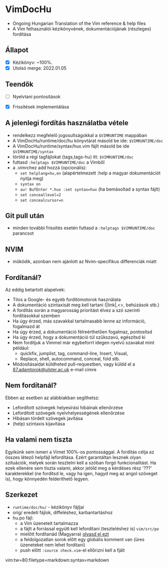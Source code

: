 # VimDocHu
* Ongoing Hungarian Translation of the Vim reference &amp; help files
* A Vim felhasználói kézikönyvének, dokumentációjának (részleges) fordítása

## Állapot
* [x] Kézikönyv: ~100%. 
* [x] Utolsó merge: 2022.01.05

## Teendők
* [ ] Nyelvtani pontosítások
* [x] Frissítések implementálása


## A jelenlegi fordítás használatba vétele
* rendelkezz megfelelő jogosultságokkal a `$VIMRUNTIME` mappában
* A VimDocHu/runtime/doc/hu könyvtárat másold be ide: `$VIMRUNTIME/doc`
* A VimDocHu/runtime/syntax/hux.vim fájlt másold be ide `$VIMRUNTIME/syntax`
* töröld a régi tagfájlokat (tags,tags-hu) itt: `$VIMRUNTIME/doc`
* futtasd `:helptags $VIMRUNTIME/doc` a Vimből
* a .vimrchez add hozzá (opcionális):
	* `set helplang=hu,en` (alapértelmezett :help a magyar dokumentációt nyitja
      meg)
	* `syntax on`
	* `au! BufEnter *.hux :set syntax=hux` (ha bemásoltad a syntax fájlt)
	* `set conceallevel=2`
	* `set concealcursor=n`

## Git pull után
* minden további frissítés esetén futtasd a `:helptags $VIMRUNTIME/doc`
  parancsot

## NVIM
* működik, azonban nem ajánlott az Nvim-specifikus differenciák miatt

## Fordítanál?
Az eddig betartott alapelvek:
* Tilos a Google- és egyéb fordítómotorok használata
* A dokumentáció szintaxisát meg kell tartani (|link|,<>, behúzások stb.)
* A fordítás során a magyarosság prioritást élvez a szó szerinti fordításokkal
	  szemben
* Ha úgy érzed, más szavakkal tartalmasabb lenne az információ, fogalmazd át
* Ha úgy érzed, a dokumentáció félreérthetően fogalmaz, pontosítsd
* Ha úgy érzed, hogy a dokumentáció túl szűkszavú, egészítsd ki
* Nem fordítjuk a Vimmel már egybeforrt idegen nyelvű szavakat mint például:
    * quickfix, jumplist, tag, command-line, Insert, Visual, 
    * Replace, shell, autocommand, conceal, fold stb.
* Módosításaidat küldheted pull-requestben, vagy küldd el a
  87.adamtorok@ulster.ac.uk e-mail címre

## Nem fordítanál?
Ebben az esetben az alábbiakban segíthetsz:
* Lefordított szövegek helyesírási hibáinak ellenőrzése
* Lefordított szövegek nyelvhelyességének ellenőrzése
* Hibásan tördelt szövegek javítása
* (help) szintaxis kijavítása

## Ha valami nem tiszta
Egyikünk sem ismeri a Vimet 100%-os pontossággal. A fordítás célja az összes
létező helpfájl lefordítása. Ezért garantáltan lesznek olyan szituációk, melyek
során tesztelni kell a szóban forgó funkcionalitást.
Ha ezek ellenére sem tiszta valami, akkor jelöld meg a kérdéses rész '???'
karakterekkel (ne fordítsd le, vagy ha igen, hagyd meg az angol szöveget is),
hogy könnyedén felderíthető legyen.

## Szerkezet
* `runtime/doc/hu/` - kézikönyv fájljai
* orig/ eredeti fájlok, diffeléshez, karbantartáshoz
* hu.po fájl:
	* a Vim üzeneteit tartalmazza
	* a fájlt a forrással együtt kell lefordítani (teszteléshez is)  `vim/src/po`
	* mielőtt fordítanád (Magyarra) [olvasd el ezt](https://github.com/vim/vim/blob/master/src/po/README.txt)
	* a feldolgozatlan sorok előtt egy globális komment van (üres üzeneteket nem lehet fordítani)
	* push előtt `:source check.vim`-el ellőrizni kell a fjált

 vim:tw=80:filetype=markdown:syntax=markdown
